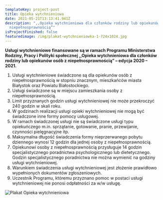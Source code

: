 ```yaml
---
templateKey: project-post
title: Opieka wytchnieniowa
date: 2021-05-21T13:13:41.941Z
description: ",,Opieka wytchnieniowa dla członków rodziny lub opiekunów osób z
  niepełnosprawnością”"
isProjectFinished: false
featuredimage: /img/plakat-wytchnieniowka-1-724x1024.jpg
---
```



**Usługi wytchnieniowe finansowane są w ramach Programu Ministerstwa Rodziny, Pracy i Polityki społecznej ,,Opieka wytchnieniowa dla członków rodziny lub opiekunów osób z niepełnosprawnością” – edycja 2020 – 2021.**

1. Usługi wytchnieniowe świadczone są dla opiekunów osób z niepełnosprawnością w stopniu znacznym, mieszkańców miasta Białystok oraz Powiatu Białostockiego.
2. Usługi świadczone są w miejscu zamieszkania osoby z niepełnosprawnością.
3. Limit przyznanych godzin usługi wytchnieniowej nie może przekroczyć 240 godzin w skali roku.
4. W godzinach realizacji usługi opieki wytchnieniowej nie mogą być świadczone inne formy pomocy usługowej.
5. W ramach świadczonej usługi nie są świadczone usługi typu opiekuńczego m.in. sprzątanie, gotowanie, pranie, przewijanie, czynności pielęgnacyjne itp.
6. Maksymalna długość świadczenia formy nieprzerwanego pobytu dziennego wynosi 12 godzin dla jednej osoby z niepełnosprawnością.
7. Opiekunowi osoby z niepełnosprawnością przysługuje 14 godzin specjalistycznego poradnictwa psychologicznego lub dietetycznego. Godzin specjalistycznego poradnictwa nie można wymienić na godziny usługi wytchnieniowej.
8. Warunkiem świadczenia usługi wytchnieniowej jest złożenie prawidłowo wypełnionych dokumentów zgłoszeniowych.
9. Uczestnik Programu, któremu przyznano pomoc w postaci usługi wytchnieniowej nie ponosi odpłatności za w/w usługę.

![Plakat Opieka wytchnieniowa](/img/plakat-wytchnieniowka-1-724x1024.jpg "Opieka wytchnieniowa")